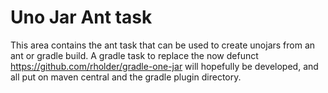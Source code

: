 # Uno Jar Ant task

This area contains the ant task that can be used to create unojars from an ant or gradle build. 
A gradle task to replace the now defunct https://github.com/rholder/gradle-one-jar will hopefully 
be developed, and all put on maven central and the gradle plugin directory.  